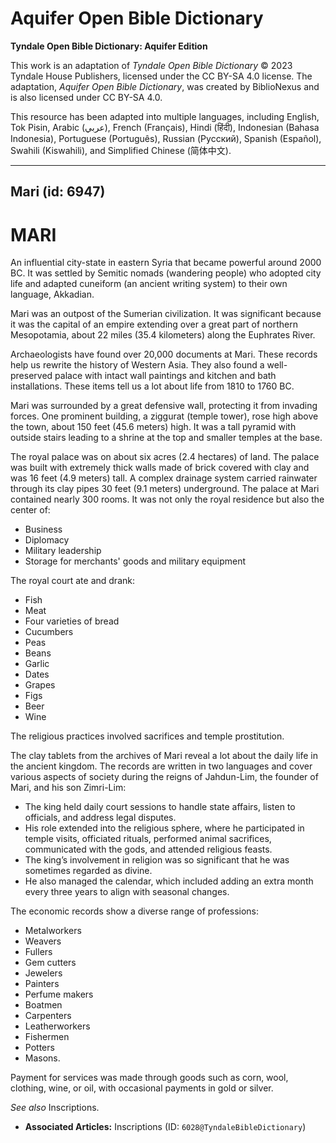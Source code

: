 # Aquifer Open Bible Dictionary

**Tyndale Open Bible Dictionary: Aquifer Edition**

This work is an adaptation of *Tyndale Open Bible Dictionary* © 2023 Tyndale House Publishers, licensed under the CC BY\-SA 4\.0 license. The adaptation, *Aquifer Open Bible Dictionary*, was created by BiblioNexus and is also licensed under CC BY\-SA 4\.0\.

This resource has been adapted into multiple languages, including English, Tok Pisin, Arabic (عربي), French (Français), Hindi (हिंदी), Indonesian (Bahasa Indonesia), Portuguese (Português), Russian (Русский), Spanish (Español), Swahili (Kiswahili), and Simplified Chinese (简体中文).



--------------------------------

## Mari (id: 6947)

MARI
====

An influential city\-state in eastern Syria that became powerful around 2000 BC. It was settled by Semitic nomads (wandering people) who adopted city life and adapted cuneiform (an ancient writing system) to their own language, Akkadian.

Mari was an outpost of the Sumerian civilization. It was significant because it was the capital of an empire extending over a great part of northern Mesopotamia, about 22 miles (35\.4 kilometers) along the Euphrates River.

Archaeologists have found over 20,000 documents at Mari. These records help us rewrite the history of Western Asia. They also found a well\-preserved palace with intact wall paintings and kitchen and bath installations. These items tell us a lot about life from 1810 to 1760 BC.

Mari was surrounded by a great defensive wall, protecting it from invading forces. One prominent building, a ziggurat (temple tower), rose high above the town, about 150 feet (45\.6 meters) high. It was a tall pyramid with outside stairs leading to a shrine at the top and smaller temples at the base.

The royal palace was on about six acres (2\.4 hectares) of land. The palace was built with extremely thick walls made of brick covered with clay and was 16 feet (4\.9 meters) tall. A complex drainage system carried rainwater through its clay pipes 30 feet (9\.1 meters) underground. The palace at Mari contained nearly 300 rooms. It was not only the royal residence but also the center of:

* Business
* Diplomacy
* Military leadership
* Storage for merchants' goods and military equipment

The royal court ate and drank:

* Fish
* Meat
* Four varieties of bread
* Cucumbers
* Peas
* Beans
* Garlic
* Dates
* Grapes
* Figs
* Beer
* Wine

The religious practices involved sacrifices and temple prostitution.

The clay tablets from the archives of Mari reveal a lot about the daily life in the ancient kingdom. The records are written in two languages and cover various aspects of society during the reigns of Jahdun\-Lim, the founder of Mari, and his son Zimri\-Lim:

* The king held daily court sessions to handle state affairs, listen to officials, and address legal disputes.
* His role extended into the religious sphere, where he participated in temple visits, officiated rituals, performed animal sacrifices, communicated with the gods, and attended religious feasts.
* The king’s involvement in religion was so significant that he was sometimes regarded as divine.
* He also managed the calendar, which included adding an extra month every three years to align with seasonal changes.

The economic records show a diverse range of professions: 

* Metalworkers
* Weavers
* Fullers
* Gem cutters
* Jewelers
* Painters
* Perfume makers
* Boatmen
* Carpenters
* Leatherworkers
* Fishermen
* Potters
* Masons.

Payment for services was made through goods such as corn, wool, clothing, wine, or oil, with occasional payments in gold or silver.

*See also* Inscriptions.

* **Associated Articles:** Inscriptions (ID: `6028@TyndaleBibleDictionary`)

